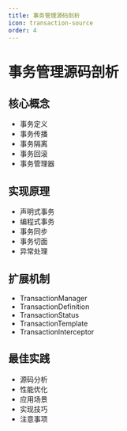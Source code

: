 ```yaml
---
title: 事务管理源码剖析
icon: transaction-source
order: 4
---
```


# 事务管理源码剖析

## 核心概念
- 事务定义
- 事务传播
- 事务隔离
- 事务回滚
- 事务管理器

## 实现原理
- 声明式事务
- 编程式事务
- 事务同步
- 事务切面
- 异常处理

## 扩展机制
- TransactionManager
- TransactionDefinition
- TransactionStatus
- TransactionTemplate
- TransactionInterceptor

## 最佳实践
- 源码分析
- 性能优化
- 应用场景
- 实现技巧
- 注意事项
